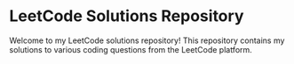 # LeetCode Solutions Repository
Welcome to my LeetCode solutions repository! This repository contains my solutions to various coding questions from the LeetCode platform.
